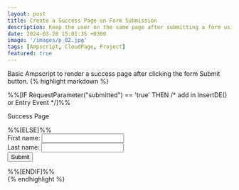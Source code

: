 ```yaml
---
layout: post
title: Create a Success Page on Form Submission
description: Keep the user on the same page after submitting a form using RequestParameter()... 
date: 2024-03-28 15:01:35 +0300
image: '/images/p_02.jpg'
tags: [Ampscript, CloudPage, Project]
featured: true
---
```

Basic Ampscript to render a success page after clicking the form Submit button.
{% highlight markdown %}
<div class="container">
    <div class="row">
        <div class="col">
            %%[IF RequestParameter("submitted") == 'true' THEN
            /* add in InsertDE() or Entry Event */]%%
            <p>Success Page</p>
            %%[ELSE]%%
            <form action="%%=RequestParameter('PAGEURL')=%%" method="post">
                <div>
                    <label for="firstname">First name:</label>
                    <input type="text" id="firstname" name="firstname">
                </div>
                <div>
                    <label for="lastname">Last name:</label>
                    <input type="text" id="lastname" name="lastname">
                </div>
                    <input name="submitted" type="hidden" value="true">
                    <button class="button" type="submit" value="Submit">Submit</button>
            </form>
            %%[ENDIF]%%
        </div>
    </div>
</div>
{% endhighlight %}
